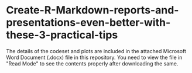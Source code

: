 # Create-R-Markdown-reports-and-presentations-even-better-with-these-3-practical-tips

The details of the codeset and plots are included in the attached Microsoft Word Document (.docx) file in this repository. 
You need to view the file in "Read Mode" to see the contents properly after downloading the same.
